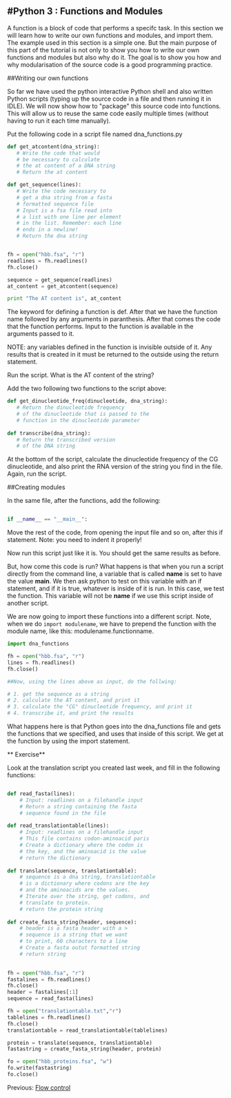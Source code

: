 #Python 3 : Functions and Modules
-----------------------

A function is a block of code that performs a specifc task. In this section we
will learn how to write our own functions and modules, and import them. The example 
used in this section is a simple one. But the main purpose of this part of 
the tutorial is not only to show you how to write our own functions and modules 
but also why do it. The goal is to show you how and why modularisation of the source code is a good programming practice.

##Writing our own functions

So far we have used the python interactive Python shell and also written Python scripts (typing up the source code in a file and then running it in IDLE). We will now show how to "package" this source code into functions. This will allow us to reuse the same code easily multiple times (without having to run it each time manually).

Put the following code in a script file named dna_functions.py

```python
def get_atcontent(dna_string):
   # Write the code that would
   # be necessary to calculate
   # the at content of a DNA string
   # Return the at content

def get_sequence(lines):
   # Write the code necessary to
   # get a dna string from a fasta
   # formatted sequence file
   # Input is a fsa file read into
   # a list with one line per element
   # in the list. Remember: each line
   # ends in a newline!
   # Return the dna string


fh = open("hbb.fsa", "r")
readlines = fh.readlines()
fh.close()

sequence = get_sequence(readlines)
at_content = get_atcontent(sequence)

print "The AT content is", at_content
```

The keyword for defining a function is def. After that we have the function name followed by any arguments in paranthesis. After that comes the code that the function performs. Input to the function is available in the arguments passed to it.

NOTE: any variables defined in the function is invisible outside of it. Any results that is created in it must be returned to the outside using the return statement.

Run the script. What is the AT content of the string?

Add the two following two functions to the script above:

```python
def get_dinucleotide_freq(dinucleotide, dna_string):
   # Return the dinucleotide frequency
   # of the dinucleotide that is passed to the 
   # function in the dinucleotide parameter
   
def transcribe(dna_string):
   # Return the transcribed version
   # of the DNA string 
```   

At the bottom of the script, calculate the dinucleotide frequency of the CG dinucleotide, and also print the RNA version of the string you find in the file. Again, run the script.


##Creating modules

In the same file, after the functions, add the following:

```python

if __name__ == "__main__":
```
Move the rest of the code, from opening the input file and so on, after this if statement. Note: you need to indent it properly!

Now run this script just like it is. You should get the same results as before.

But, how come this code is run?  What happens is that when you run a script directly
from the command line, a variable that is called __name__ is set to have the value __main__. We then ask python
to test on this variable with an if statement, and if it is true, whatever is inside of it is run. In this case, we test the function. This variable
will not be __name__ if we use this script inside of another script.

We are now going to import these functions into a different script. Note, when we do `import modulename`, we have to prepend the function with the module name, like this: modulename.functionname.


```python
import dna_functions

fh = open("hbb.fsa", "r")
lines = fh.readlines()
fh.close()

##Now, using the lines above as input, do the follwing:

# 1. get the sequence as a string
# 2. calculate the AT content, and print it
# 3. calculate the "CG" dinucleotide frequency, and print it
# 4. transcribe it, and print the results

```

What happens here is that Python goes into the dna_functions file and gets the functions that we specified, and uses that inside of this script. We get at the function by using the import statement. 


** Exercise**

Look at the translation script you created last week, and fill in the following functions:


```python

def read_fasta(lines):
    # Input: readlines on a filehandle input
    # Return a string containing the fasta
    # sequence found in the file
    
def read_translationtable(lines):
    # Input: readlines on a filehandle input
    # This file contains codon-aminoacid paris
    # Create a dictionary where the codon is
    # the key, and the aminoacid is the value
    # return the dictionary
    
def translate(sequence, translationtable):
    # sequence is a dna string, translationtable
    # is a dictionary where codons are the key
    # and the aminoacids are the values.
    # Iterate over the string, get codons, and
    # translate to protein. 
    # return the protein string
    
def create_fasta_string(header, sequence):
    # header is a fasta header with a >
    # sequence is a string that we want
    # to print, 60 characters to a line
    # Create a fasta outut formatted string
    # return string
    

fh = open("hbb.fsa", "r")
fastalines = fh.readlines()
fh.close()
header = fastalines[:1]
sequence = read_fasta(lines)

fh = open("translationtable.txt","r")
tablelines = fh.readlines()
fh.close()
translationtable = read_translationtable(tablelines)

protein = translate(sequence, translationtable)
fastastring = create_fasta_string(header, protein)

fo = open("hbb_proteins.fsa", "w")
fo.write(fastastring)
fo.close()

```

Previous: [Flow control](2_Flow_Control.md)
